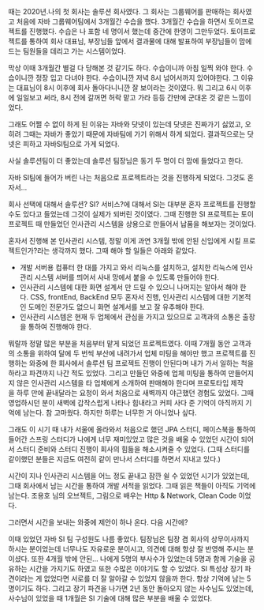 때는 2020년.나의 첫 회사는 솔루션 회사였다. 그 회사는 그룹웨어를 판매하는 회사였고 처음에 자바 그룹웨어팀에서 3개월간 수습을 했다. 3개월간 수습을 하면서 토이프로젝트를 진행했다. 수습은 나 포함 네 명이서 했는데 중간에 한명이 그만두었다. 토이프로젝트를 통하여 회사 대표님, 부장님들 앞에서 결과물에 대해 발표하여 부장님들이 맘에 드는 팀원들을 데리고 가는 시스템이었다.

막상 이때 3개월간 별걸 다 당해본 것 같기도 하다. 수습이니까 아침 일찍 와야 한다. 수습이니깐 정장 입고 다녀야 한다. 수습이니깐 저녁 8시 넘어서까지 있어야한다. 그 이유는 대표님이 8시 이후에 회사 돌아다니니깐 잘 보이라는 것이였다. 뭐 그리고 6시 이후에 일일보고 써라, 8시 전에 갈꺼면 허락 맡고 가라 등등 간만에 군대온 것 같은 느낌이었다.

그래도 어쩔 수 없이 하게 된 이유는 자바와 닷넷이 있는데 닷넷은 진짜가기 싫었고, 오히려 그때는 자바가 좋았기 때문에 자바팀에 가기 위해서 하게 되었다. 결과적으로는 닷넷은 피하고 자바SI팀으로 가게 되었다. 

사실 솔루션팀이 더 좋았는데 솔루션 팀장님은 동기 두 명이 더 맘에 들었다고 한다.

자바 SI팀에 들어가 버린 나는 처음으로 프로젝트라는 것을 진행하게 되었다. 그것도 혼자서...

회사 선택에 대해서 솔루션? SI? 서비스?에 대해서 SI는 대부분 혼자 프로젝트를 진행할 수도 있다고 들었는데 그것이 실제가 되버린 것이였다. 그때 진행한 SI 프로젝트는 토이프로젝트 때 만들었던 인사관리 시스템을 상용으로 만들어서 납품을 해보자는 것이었다.

혼자서 진행해 본 인사관리 시스템, 정말 이게 과연 3개월 밖에 안된 신입에게 시킬 프로젝트인가?라는 생각까지 했다. 그때 해야 할 일들은 아래와 같았다.  

- 개발 서버용 컴퓨터 한 대를 가지고 와서 리눅스를 설치하고, 설치한 리눅스에 인사관리 시스템 서버를 띄어서 사내 망에서 붙을 수 있도록 만들어야 한다.  
- 인사관리 시스템에 대한 화면 설계서 만 드릴 수 있으니 나머지는 알아서 해야 한다. CSS, frontEnd, BackEnd 모두 혼자서 진행, 인사관리 시스템에 대한 기본적인 도메인 전문가도 없으니 화면 설계서를 보고 잘 유추해야 한다.  
- 인사관리 시스템은 현재 두 업체에서 관심을 가지고 있으므로 고객과의 소통은 출장을 통하여 진행해야 한다.

뭐랄까 정말 많은 부분을 처음부터 맡게 되었던 프로젝트였다. 이때 7개월 동안 고객과의 소통을 위하여 달에 두 번씩 부산에 내려가서 업체 미팅을 해야만 했고 프로젝트를 진행하는 와중에 한 회사에서 솔루션 팀 프로젝트 진행이 안된다며 내가 가서 일하는 척을 하라고 파견까지 나간 적도 있었다. 그리고 만들던 와중에 업체 미팅을 통하여 만들어지지 않은 인사관리 시스템을 타 업체에게 소개하여 판매해야 한다며 프로토타입 제작을 하루 만에 끝내달라는 요청이 와서 처음으로 새벽까지 야근했던 경험도 있었다. 그때 영업하시던 분이 새벽에 갑작스럽게 나타나 힘내라고 커피 사다 준 기억이 아직까지 기억에 남는다. 참 고마웠다. 하지만 하루는 너무한 거 아니었나 싶다.

그래도 이 시기 때 내가 서울에 올라와서 처음으로 했던 JPA 스터디, 페이스북을 통하여 들어간 스프링 스터디가 나에게 너무 재미있었고 많은 것을 배울 수 있었던 시간이 되어서 스터디 준비와 스터디 진행이 회사의 힘듦을 해소시켜줄 수 있었다. (그때 스터디를 같이했던 분들은 지금도 여전히 같이 만나서 스터디를 하면서 지내고 있다.)  

시간이 지나 인사관리 시스템을 어느 정도 끝내고 잠깐 쉴 수 있었던 시기가 있었는데, 그때 회사에서 남는 시간을 통하여 개발 서적을 읽었다. 그때 읽은 책들이 아직도 기억에 남는다. 조용호 님의 오브젝트, 그림으로 배우는 Http & Network, Clean Code 이었다.

그러면서 시간을 보내는 와중에 제안이 하나 온다. 다음 시간에?  

이때 있었던 자바 SI 팀 구성원도 나름 좋았다. 팀장님은 팀장 겸 회사의 상무이사까지 하시는 분이었는데 너무나도 자유로운 분이시고, 의견에 대해 항상 잘 반영해 주시는 분이셨다. 또한 4개월 밖에 안된... 나에게 5명의 부사수가 있었는데 5명과 함께 기술을 공유하는 시간을 가지기도 하였고 또한 수많은 이야기도 할 수 있었다. SI 특성상 장기 파견이라는 게 없었다면 서로를 더 잘 알아갈 수 있었지 않을까 한다. 항상 기억에 남는 5명이기도 하다. 그리고 장기 파견을 나가면 2년 동안 돌아오지 않는 사수님도 있었는데, 사수님이 있었을 때 1개월은 SI 기술에 대해 많은 부분을 배울 수 있었다.

